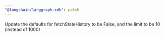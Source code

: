 ```yaml
---
"@langchain/langgraph-sdk": patch
---
```


Update the defaults for fetchStateHistory to be False, and the limit to be 10 (instead of 1000)
